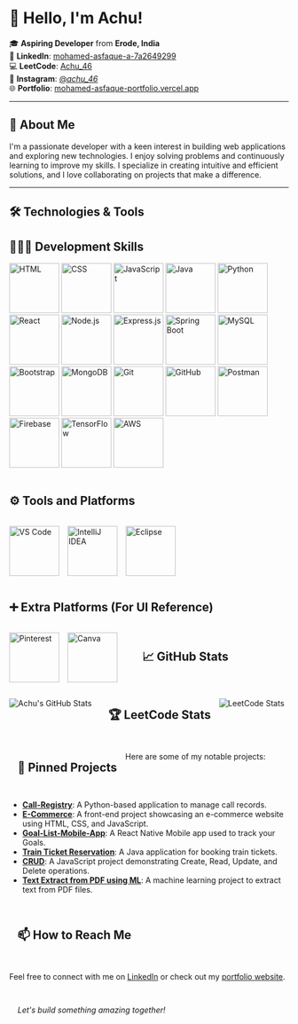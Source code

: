 # 👋 Hello, I'm Achu!

🎓 **Aspiring Developer** from **Erode, India**  
💼 **LinkedIn**: [mohamed-asfaque-a-7a2649299](https://www.linkedin.com/in/mohamed-asfaque-a-7a2649299/)  
💻 **LeetCode**: [Achu_46](https://leetcode.com/u/Achu_46/)  
📸 **Instagram**: [@_achu_46_](https://www.instagram.com/_achu_46_/)  
🌐 **Portfolio**: [mohamed-asfaque-portfolio.vercel.app](https://mohamed-asfaque-portfolio.vercel.app/)

---

## 🚀 About Me

I'm a passionate developer with a keen interest in building web applications and exploring new technologies. I enjoy solving problems and continuously learning to improve my skills. I specialize in creating intuitive and efficient solutions, and I love collaborating on projects that make a difference.

---

## 🛠️ Technologies & Tools

<p align="center">
  
<!-- 🧑🏻‍💻 Development Skills -->
<h2>🧑🏻‍💻 Development Skills</h2>
<div style="display: flex; flex-wrap: wrap; gap: 15px;">
<div>
  <img src="https://skillicons.dev/icons?i=html" alt="HTML" width="90" />
<img src="https://skillicons.dev/icons?i=css" alt="CSS" width="90" />
<img src="https://skillicons.dev/icons?i=javascript" alt="JavaScript" width="90" />
<img src="https://skillicons.dev/icons?i=java" alt="Java" width="90" />
<img src="https://skillicons.dev/icons?i=python" alt="Python" width="90" />
<img src="https://skillicons.dev/icons?i=react" alt="React" width="90" />
<img src="https://skillicons.dev/icons?i=nodejs" alt="Node.js" width="90" />
<img src="https://skillicons.dev/icons?i=express" alt="Express.js" width="90" />
<img src="https://skillicons.dev/icons?i=spring" alt="Spring Boot" width="90" />
<img src="https://skillicons.dev/icons?i=mysql" alt="MySQL" width="90" />
<img src="https://skillicons.dev/icons?i=bootstrap" alt="Bootstrap" width="90" />
<img src="https://skillicons.dev/icons?i=mongodb" alt="MongoDB" width="90" />
<img src="https://skillicons.dev/icons?i=git" alt="Git" width="90" />
<img src="https://skillicons.dev/icons?i=github" alt="GitHub" width="90" />
<img src="https://skillicons.dev/icons?i=postman" alt="Postman" width="90" />
<img src="https://skillicons.dev/icons?i=firebase" alt="Firebase" width="90" />
<img src="https://skillicons.dev/icons?i=tensorflow" alt="TensorFlow" width="90" />
<img src="https://skillicons.dev/icons?i=aws" alt="AWS" width="90" />

</div>



<!-- ⚙️ Tools and Platforms -->
<h2>⚙️ Tools and Platforms</h2>
<div style="display: flex; flex-wrap: wrap; gap: 15px;">
  <img src="https://skillicons.dev/icons?i=vscode" alt="VS Code" width="90" />
  <img src="https://skillicons.dev/icons?i=idea" alt="IntelliJ IDEA" width="90" />
  <img src="https://skillicons.dev/icons?i=eclipse" alt="Eclipse" width="90" />
</div>

<!-- ➕ Extra Platforms (Using UI Reference) -->
<h2>➕ Extra Platforms (For UI Reference)</h2>
<div style="display: flex; flex-wrap: wrap; gap: 15px;">
  <img src="https://img.icons8.com/color/96/pinterest--v1.png" alt="Pinterest" width="90" />
  <img src="https://img.icons8.com/color/96/canva.png" alt="Canva" width="90" />
</div>

</p>


---

## 📈 GitHub Stats

![Achu's GitHub Stats](https://github-readme-stats.vercel.app/api?username=Achu46&show_icons=true&theme=radical)

---

## 🏆 LeetCode Stats

![LeetCode Stats](https://leetcard.jacoblin.cool/Achu_46?theme=dark&font=Baloo&ext=contest)

---

## 📌 Pinned Projects

Here are some of my notable projects:

- [**Call-Registry**](https://github.com/Achu46/Call-Registry): A Python-based application to manage call records.
- [**E-Commerce**](https://github.com/Achu46/E-Commerce): A front-end project showcasing an e-commerce website using HTML, CSS, and JavaScript.
- [**Goal-List-Mobile-App**](https://github.com/Achu46/Goal-List-Mobile-App): A React Native Mobile app used to track your Goals. 
- [**Train Ticket Reservation**](https://github.com/Achu46/Train_Ticket_Reservation): A Java application for booking train tickets.
- [**CRUD**](https://github.com/Achu46/CRUD): A JavaScript project demonstrating Create, Read, Update, and Delete operations.
- [**Text Extract from PDF using ML**](https://github.com/Achu46/Text-extract-from-PDF-using-ML): A machine learning project to extract text from PDF files.

---

## 📫 How to Reach Me

Feel free to connect with me on [LinkedIn](https://www.linkedin.com/in/mohamed-asfaque-a-7a2649299/) or check out my [portfolio website](https://achu.neocities.org/Portfolio/Mohamed_Asfaque.A/PORTFOLIO/).

---

*Let's build something amazing together!*

